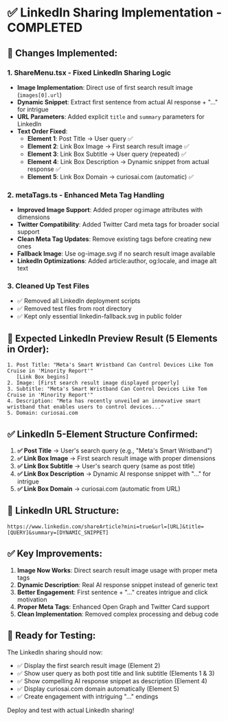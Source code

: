 # ✅ LinkedIn Sharing Implementation - COMPLETED

## 🔧 **Changes Implemented:**

### **1. ShareMenu.tsx - Fixed LinkedIn Sharing Logic**
- **Image Implementation**: Direct use of first search result image (`images[0].url`)
- **Dynamic Snippet**: Extract first sentence from actual AI response + "..." for intrigue
- **URL Parameters**: Added explicit `title` and `summary` parameters for LinkedIn
- **Text Order Fixed**: 
  - **Element 1**: Post Title → User query ✅
  - **Element 2**: Link Box Image → First search result image ✅  
  - **Element 3**: Link Box Subtitle → User query (repeated) ✅
  - **Element 4**: Link Box Description → Dynamic snippet from actual response ✅
  - **Element 5**: Link Box Domain → curiosai.com (automatic) ✅

### **2. metaTags.ts - Enhanced Meta Tag Handling**
- **Improved Image Support**: Added proper og:image attributes with dimensions
- **Twitter Compatibility**: Added Twitter Card meta tags for broader social support
- **Clean Meta Tag Updates**: Remove existing tags before creating new ones
- **Fallback Image**: Use og-image.svg if no search result image available
- **LinkedIn Optimizations**: Added article:author, og:locale, and image alt text

### **3. Cleaned Up Test Files**
- ✅ Removed all LinkedIn deployment scripts
- ✅ Removed test files from root directory  
- ✅ Kept only essential linkedin-fallback.svg in public folder

## 🎯 **Expected LinkedIn Preview Result (5 Elements in Order):**

```
1. Post Title: "Meta's Smart Wristband Can Control Devices Like Tom Cruise in 'Minority Report'"
   [Link Box begins]
2. Image: [First search result image displayed properly]  
3. Subtitle: "Meta's Smart Wristband Can Control Devices Like Tom Cruise in 'Minority Report'"
4. Description: "Meta has recently unveiled an innovative smart wristband that enables users to control devices..."
5. Domain: curiosai.com
```

## ✅ **LinkedIn 5-Element Structure Confirmed:**

1. **✅ Post Title** → User's search query (e.g., "Meta's Smart Wristband")
2. **✅ Link Box Image** → First search result image with proper dimensions  
3. **✅ Link Box Subtitle** → User's search query (same as post title)
4. **✅ Link Box Description** → Dynamic AI response snippet with "..." for intrigue
5. **✅ Link Box Domain** → curiosai.com (automatic from URL)

## 🔗 **LinkedIn URL Structure:**
```
https://www.linkedin.com/shareArticle?mini=true&url=[URL]&title=[QUERY]&summary=[DYNAMIC_SNIPPET]
```

## ✅ **Key Improvements:**

1. **Image Now Works**: Direct search result image usage with proper meta tags
2. **Dynamic Description**: Real AI response snippet instead of generic text
3. **Better Engagement**: First sentence + "..." creates intrigue and click motivation
4. **Proper Meta Tags**: Enhanced Open Graph and Twitter Card support
5. **Clean Implementation**: Removed complex processing and debug code

## 🚀 **Ready for Testing:**

The LinkedIn sharing should now:
- ✅ Display the first search result image (Element 2)
- ✅ Show user query as both post title and link subtitle (Elements 1 & 3)
- ✅ Show compelling AI response snippet as description (Element 4)
- ✅ Display curiosai.com domain automatically (Element 5)
- ✅ Create engagement with intriguing "..." endings

Deploy and test with actual LinkedIn sharing!
